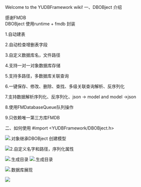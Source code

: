 Welcome to the YUDBFramework wiki!
一、DBOBject 介绍

感谢FMDB  
DBOBject 使用runtime + fmdb 封装

1.自动建表

2.自动检查增删表字段

3.自定义数据库名，文件路径

4.支持一对一对象数据库存储

5.支持多路径，多数据库关联查询

6.一键保存、修改、删除、查找、多级关联查询解析、反序列化

7.支持数据解析序列化、反序列化、json -> model  and  model ->json 

8.使用FMDatabaseQueue队列操作

9.只依赖唯一第三方库FMDB

二、如何使用
#import <YUDBFramework/DBOBject.h>

![.对象继承DBOBject 创建模型](http://static.oschina.net/uploads/space/2015/1109/100242_j4U9_868062.png)

![2.自定义名字和路径，序列化属性](http://static.oschina.net/uploads/space/2015/1109/100259_SZv6_868062.png)


![.生成目录](http://static.oschina.net/uploads/space/2015/0821/224011_3fPy_868062.png)
![.生成目录](http://static.oschina.net/uploads/space/2015/0821/224013_1aEx_868062.png)

![.数据库展现](http://static.oschina.net/uploads/space/2015/0821/224744_ldNG_868062.png)

![](http://static.oschina.net/uploads/space/2015/1109/100615_oJEK_868062.png)

